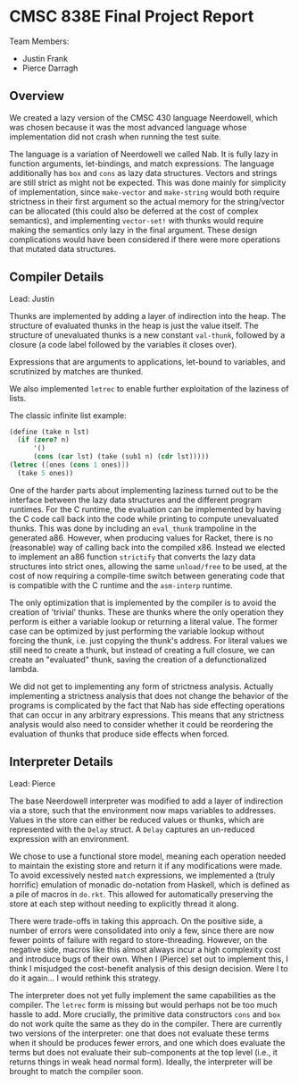 # CMSC 838E Final Project Report

Team Members:
  * Justin Frank
  * Pierce Darragh


## Overview

We created a lazy version of the CMSC 430 language Neerdowell, which was chosen
because it was the most advanced language whose implementation did not crash
when running the test suite.

The language is a variation of Neerdowell we called Nab. It is fully lazy in
function arguments, let-bindings, and match expressions. The language
additionally has `box` and `cons` as lazy data structures. Vectors and strings
are still strict as might not be expected. This was done mainly for simplicity
of implementation, since `make-vector` and `make-string` would both require
strictness in their first argument so the actual memory for the string/vector
can be allocated (this could also be deferred at the cost of complex semantics),
and implementing `vector-set!` with thunks would require making the semantics
only lazy in the final argument. These design complications would have been
considered if there were more operations that mutated data structures.


## Compiler Details

Lead: Justin

Thunks are implemented by adding a layer of indirection into the heap. The
structure of evaluated thunks in the heap is just the value itself. The
structure of unevaluated thunks is a new constant `val-thunk`, followed by a
closure (a code label followed by the variables it closes over).

Expressions that are arguments to applications, let-bound to variables, and
scrutinized by matches are thunked.

We also implemented `letrec` to enable further exploitation of the laziness of
lists.

The classic infinite list example:

```scheme
(define (take n lst)
  (if (zero? n)
      '()
      (cons (car lst) (take (sub1 n) (cdr lst)))))
(letrec ([ones (cons 1 ones)])
  (take 5 ones))
```

One of the harder parts about implementing laziness turned out to be the
interface between the lazy data structures and the different program runtimes.
For the C runtime, the evaluation can be implemented by having the C code call
back into the code while printing to compute unevaluated thunks. This was done
by including an `eval_thunk` trampoline in the generated a86. However, when
producing values for Racket, there is no (reasonable) way of calling back into
the compiled x86. Instead we elected to implement an a86 function `strictify`
that converts the lazy data structures into strict ones, allowing the same
`unload/free` to be used, at the cost of now requiring a compile-time switch
between generating code that is compatible with the C runtime and the
`asm-interp` runtime.

The only optimization that is implemented by the compiler is to avoid the
creation of 'trivial' thunks. These are thunks where the only operation they
perform is either a variable lookup or returning a literal value. The former
case can be optimized by just performing the variable lookup without forcing the
thunk, i.e. just copying the thunk's address. For literal values we still need
to create a thunk, but instead of creating a full closure, we can create an
"evaluated" thunk, saving the creation of a defunctionalized lambda.

We did not get to implementing any form of strictness analysis. Actually
implementing a strictness analysis that does not change the behavior of the
programs is complicated by the fact that Nab has side effecting operations that
can occur in any arbitrary expressions. This means that any strictness analysis
would also need to consider whether it could be reordering the evaluation of
thunks that produce side effects when forced.


## Interpreter Details

Lead: Pierce

The base Neerdowell interpreter was modified to add a layer of indirection via a
store, such that the environment now maps variables to addresses. Values in the
store can either be reduced values or thunks, which are represented with the
`Delay` struct. A `Delay` captures an un-reduced expression with an environment.

We chose to use a functional store model, meaning each operation needed to
maintain the existing store and return it if any modifications were made. To
avoid excessively nested `match` expressions, we implemented a (truly horrific)
emulation of monadic do-notation from Haskell, which is defined as a pile of
macros in `do.rkt`. This allowed for automatically preserving the store at each
step without needing to explicitly thread it along.

There were trade-offs in taking this approach. On the positive side, a number of
errors were consolidated into only a few, since there are now fewer points of
failure with regard to store-threading. However, on the negative side, macros
like this almost always incur a high complexity cost and introduce bugs of their
own. When I (Pierce) set out to implement this, I think I misjudged the
cost-benefit analysis of this design decision. Were I to do it again... I would
rethink this strategy.

The interpreter does not yet fully implement the same capabilities as the
compiler. The `letrec` form is missing but would perhaps not be too much hassle
to add. More crucially, the primitive data constructors `cons` and `box` do not
work quite the same as they do in the compiler. There are currently two versions
of the interpreter: one that does not evaluate these terms when it should be
produces fewer errors, and one which does evaluate the terms but does not
evaluate their sub-components at the top level (i.e., it returns things in weak
head normal form). Ideally, the interpreter will be brought to match the
compiler soon.

